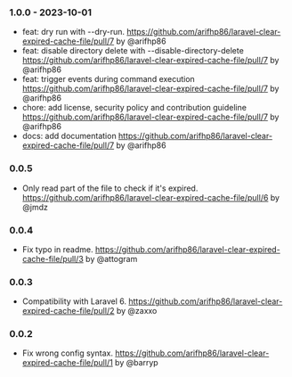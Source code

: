 ### 1.0.0 - 2023-10-01
- feat: dry run with --dry-run. https://github.com/arifhp86/laravel-clear-expired-cache-file/pull/7 by @arifhp86
- feat: disable directory delete with --disable-directory-delete https://github.com/arifhp86/laravel-clear-expired-cache-file/pull/7 by @arifhp86
- feat: trigger events during command execution https://github.com/arifhp86/laravel-clear-expired-cache-file/pull/7 by @arifhp86
- chore: add license, security policy and contribution guideline https://github.com/arifhp86/laravel-clear-expired-cache-file/pull/7 by @arifhp86
- docs: add documentation https://github.com/arifhp86/laravel-clear-expired-cache-file/pull/7 by @arifhp86

### 0.0.5
- Only read part of the file to check if it's expired. https://github.com/arifhp86/laravel-clear-expired-cache-file/pull/6 by @jmdz

### 0.0.4
- Fix typo in readme. https://github.com/arifhp86/laravel-clear-expired-cache-file/pull/3 by @attogram

### 0.0.3
- Compatibility with Laravel 6. https://github.com/arifhp86/laravel-clear-expired-cache-file/pull/2 by @zaxxo

### 0.0.2
- Fix wrong config syntax. https://github.com/arifhp86/laravel-clear-expired-cache-file/pull/1 by @barryp 